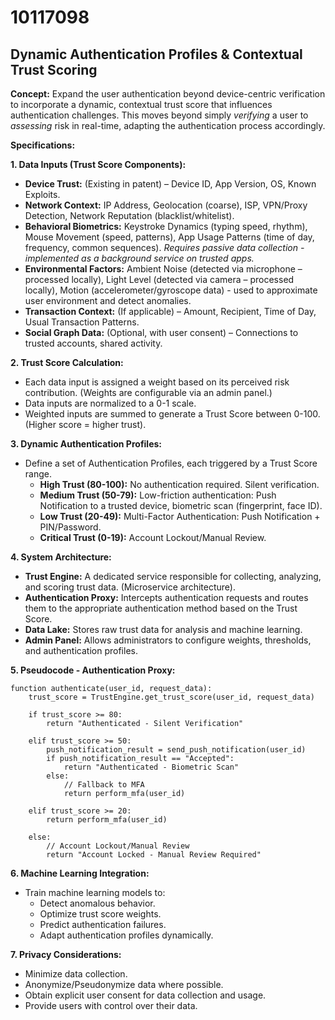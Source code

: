 # 10117098

## Dynamic Authentication Profiles & Contextual Trust Scoring

**Concept:** Expand the user authentication beyond device-centric verification to incorporate a dynamic, contextual trust score that influences authentication challenges. This moves beyond simply *verifying* a user to *assessing* risk in real-time, adapting the authentication process accordingly.

**Specifications:**

**1. Data Inputs (Trust Score Components):**

*   **Device Trust:** (Existing in patent) – Device ID, App Version, OS, Known Exploits.
*   **Network Context:** IP Address, Geolocation (coarse), ISP, VPN/Proxy Detection, Network Reputation (blacklist/whitelist).
*   **Behavioral Biometrics:** Keystroke Dynamics (typing speed, rhythm), Mouse Movement (speed, patterns), App Usage Patterns (time of day, frequency, common sequences). *Requires passive data collection - implemented as a background service on trusted apps.*
*   **Environmental Factors:** Ambient Noise (detected via microphone – processed locally), Light Level (detected via camera – processed locally), Motion (accelerometer/gyroscope data) - used to approximate user environment and detect anomalies.
*   **Transaction Context:** (If applicable) – Amount, Recipient, Time of Day, Usual Transaction Patterns.
*   **Social Graph Data:** (Optional, with user consent) –  Connections to trusted accounts, shared activity.

**2. Trust Score Calculation:**

*   Each data input is assigned a weight based on its perceived risk contribution. (Weights are configurable via an admin panel.)
*   Data inputs are normalized to a 0-1 scale.
*   Weighted inputs are summed to generate a Trust Score between 0-100. (Higher score = higher trust).

**3. Dynamic Authentication Profiles:**

*   Define a set of Authentication Profiles, each triggered by a Trust Score range.
    *   **High Trust (80-100):** No authentication required. Silent verification.
    *   **Medium Trust (50-79):**  Low-friction authentication: Push Notification to a trusted device, biometric scan (fingerprint, face ID).
    *   **Low Trust (20-49):**  Multi-Factor Authentication: Push Notification + PIN/Password.
    *   **Critical Trust (0-19):** Account Lockout/Manual Review.

**4. System Architecture:**

*   **Trust Engine:** A dedicated service responsible for collecting, analyzing, and scoring trust data. (Microservice architecture).
*   **Authentication Proxy:** Intercepts authentication requests and routes them to the appropriate authentication method based on the Trust Score.
*   **Data Lake:** Stores raw trust data for analysis and machine learning.
*   **Admin Panel:** Allows administrators to configure weights, thresholds, and authentication profiles.

**5. Pseudocode - Authentication Proxy:**

```
function authenticate(user_id, request_data):
    trust_score = TrustEngine.get_trust_score(user_id, request_data)

    if trust_score >= 80:
        return "Authenticated - Silent Verification"

    elif trust_score >= 50:
        push_notification_result = send_push_notification(user_id)
        if push_notification_result == "Accepted":
            return "Authenticated - Biometric Scan"
        else:
            // Fallback to MFA
            return perform_mfa(user_id)

    elif trust_score >= 20:
        return perform_mfa(user_id)

    else:
        // Account Lockout/Manual Review
        return "Account Locked - Manual Review Required"
```

**6. Machine Learning Integration:**

*   Train machine learning models to:
    *   Detect anomalous behavior.
    *   Optimize trust score weights.
    *   Predict authentication failures.
    *   Adapt authentication profiles dynamically.

**7. Privacy Considerations:**

*   Minimize data collection.
*   Anonymize/Pseudonymize data where possible.
*   Obtain explicit user consent for data collection and usage.
*   Provide users with control over their data.